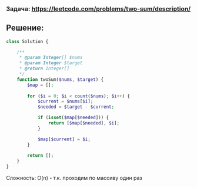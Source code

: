 ### Задача: https://leetcode.com/problems/two-sum/description/

## Решение:
```php
class Solution {

    /**
     * @param Integer[] $nums
     * @param Integer $target
     * @return Integer[]
     */
    function twoSum($nums, $target) {
        $map = [];
        
        for ($i = 0; $i < count($nums); $i++) {
            $current = $nums[$i];
            $needed = $target - $current;

            if (isset($map[$needed])) {
                return [$map[$needed], $i];
            }

            $map[$current] = $i;
        }
        
        return [];
    }
}
```
Сложность: O(n) - т.к. проходим по массиву один раз
